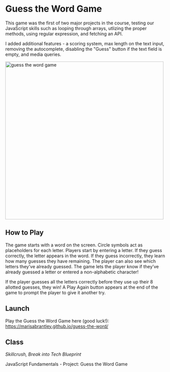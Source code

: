 # Guess the Word Game

This game was the first of two major projects in the course, testing our JavaScript skills such as looping through arrays, utlizing the proper methods, using regular expression, and fetching an API.

I added additional features - a scoring system, max length on the text input, removing the autocomplete, disabling the "Guess" button if the text field is empty, and media queries.

<img width="497" alt="guess the word game" src="https://user-images.githubusercontent.com/60168324/164146858-d469af1c-c180-47da-ba8e-d919d0368af7.png">

## How to Play
The game starts with a word on the screen. Circle symbols act as placeholders for each letter. Players start by entering a letter. If they guess correctly, the letter appears in the word. If they guess incorrectly, they learn how many guesses they have remaining. The player can also see which letters they’ve already guessed. The game lets the player know if they’ve already guessed a letter or entered a non-alphabetic character!

If the player guesses all the letters correctly before they use up their 8 allotted guesses, they win! A Play Again button appears at the end of the game to prompt the player to give it another try.

## Launch

Play the Guess the Word Game here (good luck!): https://marisabrantley.github.io/guess-the-word/

## Class
*Skillcrush, Break into Tech Blueprint*

JavaScript Fundamentals - Project: Guess the Word Game
